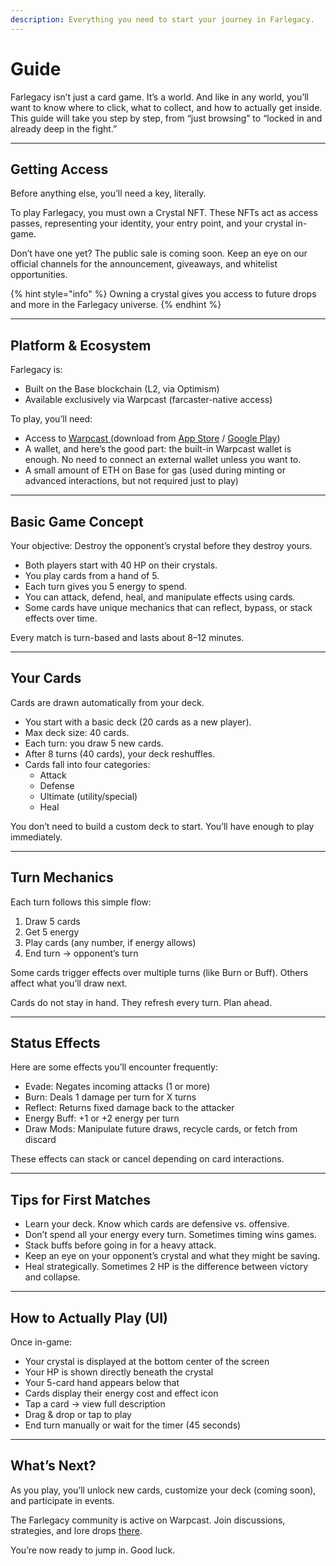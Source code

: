 ```yaml
---
description: Everything you need to start your journey in Farlegacy.
---
```


# Guide

Farlegacy isn’t just a card game. It’s a world. And like in any world, you’ll want to know where to click, what to collect, and how to actually get inside. This guide will take you step by step, from “just browsing” to “locked in and already deep in the fight.”

***

## Getting Access

Before anything else, you’ll need a key, literally.

To play Farlegacy, you must own a Crystal NFT. These NFTs act as access passes, representing your identity, your entry point, and your crystal in-game.

Don’t have one yet? The public sale is coming soon. Keep an eye on our official channels for the announcement, giveaways, and whitelist opportunities.

{% hint style="info" %}
Owning a crystal gives you access to future drops and more in the Farlegacy universe.
{% endhint %}

***

## Platform & Ecosystem

Farlegacy is:

* Built on the Base blockchain (L2, via Optimism)
* Available exclusively via Warpcast (farcaster-native access)

To play, you’ll need:

* Access to [Warpcast ](https://warpcast.com/)(download from [App Store](https://apps.apple.com/us/app/warpcast/id1600555445) / [Google Play](https://play.google.com/store/apps/details?id=com.farcaster.mobile))
* A wallet, and here’s the good part: the built-in Warpcast wallet is enough. No need to connect an external wallet unless you want to.
* A small amount of ETH on Base for gas (used during minting or advanced interactions, but not required just to play)

***

## Basic Game Concept

Your objective: Destroy the opponent’s crystal before they destroy yours.

* Both players start with 40 HP on their crystals.
* You play cards from a hand of 5.
* Each turn gives you 5 energy to spend.
* You can attack, defend, heal, and manipulate effects using cards.
* Some cards have unique mechanics that can reflect, bypass, or stack effects over time.

Every match is turn-based and lasts about 8–12 minutes.

***

## Your Cards

Cards are drawn automatically from your deck.

* You start with a basic deck (20 cards as a new player).
* Max deck size: 40 cards.
* Each turn: you draw 5 new cards.
* After 8 turns (40 cards), your deck reshuffles.
* Cards fall into four categories:
  * Attack
  * Defense
  * Ultimate (utility/special)
  * Heal

You don’t need to build a custom deck to start. You’ll have enough to play immediately.

***

## Turn Mechanics

Each turn follows this simple flow:

1. Draw 5 cards
2. Get 5 energy
3. Play cards (any number, if energy allows)
4. End turn → opponent’s turn

Some cards trigger effects over multiple turns (like Burn or Buff). Others affect what you’ll draw next.

Cards do not stay in hand. They refresh every turn. Plan ahead.

***

## Status Effects

Here are some effects you’ll encounter frequently:

* Evade: Negates incoming attacks (1 or more)
* Burn: Deals 1 damage per turn for X turns
* Reflect: Returns fixed damage back to the attacker
* Energy Buff: +1 or +2 energy per turn
* Draw Mods: Manipulate future draws, recycle cards, or fetch from discard

These effects can stack or cancel depending on card interactions.

***

## Tips for First Matches

* Learn your deck. Know which cards are defensive vs. offensive.
* Don’t spend all your energy every turn. Sometimes timing wins games.
* Stack buffs before going in for a heavy attack.
* Keep an eye on your opponent’s crystal and what they might be saving.
* Heal strategically. Sometimes 2 HP is the difference between victory and collapse.

***

## How to Actually Play (UI)

Once in-game:

* Your crystal is displayed at the bottom center of the screen
* Your HP is shown directly beneath the crystal
* Your 5-card hand appears below that
* Cards display their energy cost and effect icon
* Tap a card → view full description
* Drag & drop or tap to play
* End turn manually or wait for the timer (45 seconds)

***

## What’s Next?

As you play, you’ll unlock new cards, customize your deck (coming soon), and participate in events.

The Farlegacy community is active on Warpcast. Join discussions, strategies, and lore drops [there](https://warpcast.com/farlegacy).

You’re now ready to jump in. Good luck.&#x20;
